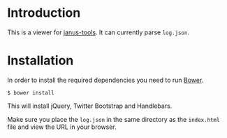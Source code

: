 # Introduction
This is a viewer for [janus-tools](https://github.com/fkooman/janus-tools). It
can currently parse `log.json`.

# Installation
In order to install the required dependencies you need to run 
[Bower](http://bower.io/). 

    $ bower install

This will install jQuery, Twitter Bootstrap and Handlebars.

Make sure you place the `log.json` in the same directory as the `index.html` 
file and view the URL in your browser.
